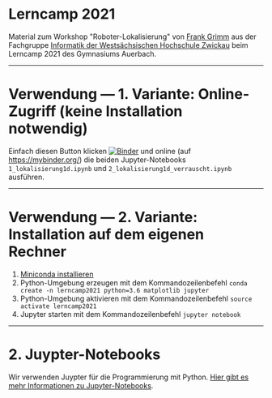 # Lerncamp 2021

Material zum Workshop "Roboter-Lokalisierung" von [Frank Grimm](http://fh-zwickau.de/~fgr) aus der Fachgruppe [Informatik der Westsächsischen Hochschule Zwickau](http://informatik-zwickau.de/) beim Lerncamp 2021 des Gymnasiums Auerbach.

----

# Verwendung — 1. Variante: Online-Zugriff (keine Installation notwendig)

Einfach diesen Button klicken [![Binder](https://mybinder.org/badge.svg)](https://mybinder.org/v2/gh/whzinformatik/lerncamp2021/master?filepath=jupyter_notebooks) und online (auf https://mybinder.org/) die beiden Jupyter-Notebooks `1_lokalisierung1d.ipynb` und `2_lokalisierung1d_verrauscht.ipynb` ausführen.

----

# Verwendung — 2. Variante: Installation auf dem eigenen Rechner

1. [Miniconda installieren](https://conda.io/miniconda.html)
2. Python-Umgebung erzeugen mit dem Kommandozeilenbefehl `conda create -n lerncamp2021 python=3.6 matplotlib jupyter`
3. Python-Umgebung aktivieren mit dem Kommandozeilenbefehl `source activate lerncamp2021`
4. Jupyter starten mit dem Kommandozeilenbefehl `jupyter notebook`

----

# 2. Juypter-Notebooks

Wir verwenden Juypter für die Programmierung mit Python. [Hier gibt es mehr Informationen zu Jupyter-Notebooks](http://nbviewer.jupyter.org/github/jupyter/notebook/blob/master/docs/source/examples/Notebook/Notebook%20Basics.ipynb#Overview-of-the-Notebook-UI).
